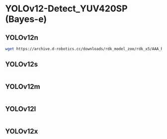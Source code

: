 # YOLOv12-Detect_YUV420SP (Bayes-e)

## YOLOv12n
```bash
wget https://archive.d-robotics.cc/downloads/rdk_model_zoo/rdk_x5/AAA_RDK_YOLO/yolo12_detect_nv12/yolov12n_detect_bayese_640x640_nv12_modified.bin
```

## YOLOv12s
```bash
```

## YOLOv12m
```bash
```

## YOLOv12l
```bash
```

## YOLOv12x
```bash
```